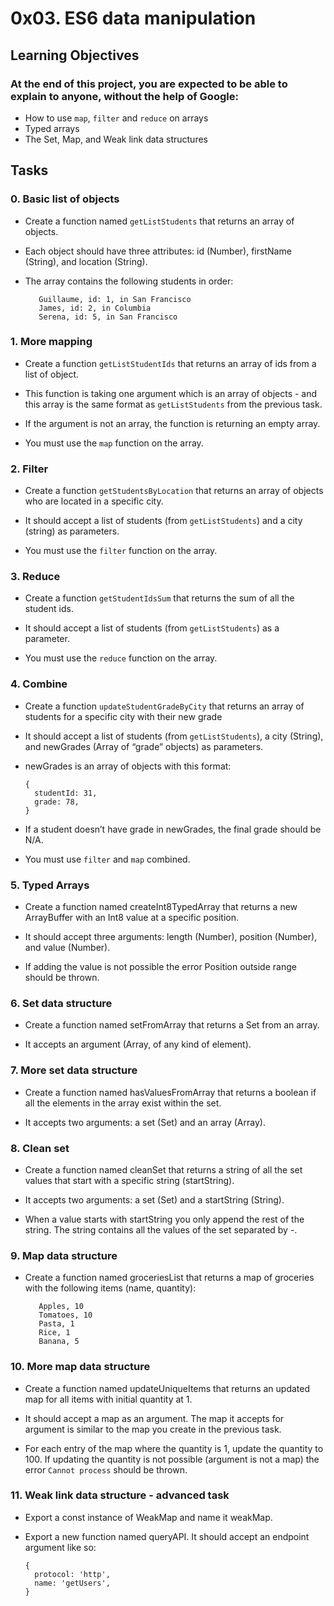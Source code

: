 # 0x03. ES6 data manipulation

## Learning Objectives

### At the end of this project, you are expected to be able to explain to anyone, without the help of Google:
 * How to use ```map```, ```filter``` and ```reduce``` on arrays
 * Typed arrays
 * The Set, Map, and Weak link data structures


## Tasks

### 0. Basic list of objects

 * Create a function named ```getListStudents``` that returns an array of objects.

 * Each object should have three attributes: id (Number), firstName (String), and location (String).

 * The array contains the following students in order:
   ```
	  Guillaume, id: 1, in San Francisco
	  James, id: 2, in Columbia
	  Serena, id: 5, in San Francisco
   ```

### 1. More mapping

 * Create a function ```getListStudentIds``` that returns an array of ids from a list of object.

 * This function is taking one argument which is an array of objects - and this array is the same format as ```getListStudents``` from the previous task.

 * If the argument is not an array, the function is returning an empty array.

 * You must use the ```map``` function on the array.

### 2. Filter

 * Create a function ```getStudentsByLocation``` that returns an array of objects who are located in a specific city.

 * It should accept a list of students (from ```getListStudents```) and a city (string) as parameters.

 * You must use the ```filter``` function on the array.

### 3. Reduce

 * Create a function ```getStudentIdsSum``` that returns the sum of all the student ids.

 * It should accept a list of students (from ```getListStudents```) as a parameter.

 * You must use the ```reduce``` function on the array.

### 4. Combine

 * Create a function ```updateStudentGradeByCity``` that returns an array of students for a specific city with their new grade

 * It should accept a list of students (from ```getListStudents```), a city (String), and newGrades (Array of “grade” objects) as parameters.

 * newGrades is an array of objects with this format:
   ```
   {
     studentId: 31,
     grade: 78,
   }
   ```

 * If a student doesn’t have grade in newGrades, the final grade should be N/A.

 * You must use ```filter``` and ```map``` combined.

### 5. Typed Arrays

 * Create a function named createInt8TypedArray that returns a new ArrayBuffer with an Int8 value at a specific position.

 * It should accept three arguments: length (Number), position (Number), and value (Number).

 * If adding the value is not possible the error Position outside range should be thrown.

### 6. Set data structure

 * Create a function named setFromArray that returns a Set from an array.

 * It accepts an argument (Array, of any kind of element).

### 7. More set data structure

 * Create a function named hasValuesFromArray that returns a boolean if all the elements in the array exist within the set.

 * It accepts two arguments: a set (Set) and an array (Array).

### 8. Clean set

 * Create a function named cleanSet that returns a string of all the set values that start with a specific string (startString).

 * It accepts two arguments: a set (Set) and a startString (String).

 * When a value starts with startString you only append the rest of the string. The string contains all the values of the set separated by -.

### 9. Map data structure
 * Create a function named groceriesList that returns a map of groceries with the following items (name, quantity):
   ```
      Apples, 10
      Tomatoes, 10
      Pasta, 1
      Rice, 1
      Banana, 5
   ```

### 10. More map data structure

 * Create a function named updateUniqueItems that returns an updated map for all items with initial quantity at 1.

 * It should accept a map as an argument. The map it accepts for argument is similar to the map you create in the previous task.

 * For each entry of the map where the quantity is 1, update the quantity to 100. If updating the quantity is not possible (argument is not a map) the error ```Cannot process``` should be thrown.

### 11. Weak link data structure - advanced task

 * Export a const instance of WeakMap and name it weakMap.

 * Export a new function named queryAPI. It should accept an endpoint argument like so:
   ```
   {
     protocol: 'http',
     name: 'getUsers',
   }
   ```
